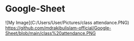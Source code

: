 # Google-Sheet

![My Image](C:/Users/User/Pictures/class attendance.PNG)
https://github.com/mdrakibulislam-official/Google-Sheet/blob/main/class%20attendance.PNG
